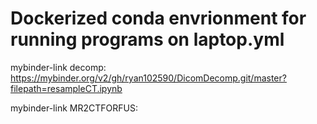 # Dockerized conda envrionment for running programs on laptop.yml

mybinder-link decomp: https://mybinder.org/v2/gh/ryan102590/DicomDecomp.git/master?filepath=resampleCT.ipynb

mybinder-link MR2CTFORFUS:
